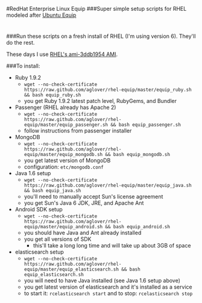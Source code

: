 #RedHat Enterprise Linux Equip
###Super simple setup scripts for RHEL modeled after [Ubuntu Equip](https://github.com/aglover/ubuntu-equip)
 
# 
###Run these scripts on a fresh install of RHEL (I'm using version 6). They'll do the rest. 

These days I use [RHEL's ami-3ddb1954 AMI](http://aws.amazon.com/amis/9559587540682084).

###To install:
  * Ruby 1.9.2
     * `wget --no-check-certificate https://raw.github.com/aglover/rhel-equip/master/equip_ruby.sh && bash equip_ruby.sh`
     * you get Ruby 1.9.2 latest patch level, RubyGems, and Bundler
  * Passenger (RHEL already has Apache 2)
     * `wget --no-check-certificate https://raw.github.com/aglover/rhel-equip/master/equip_passenger.sh && bash equip_passenger.sh`
     * follow instructions from passenger installer
  * MongoDB
	 * `wget --no-check-certificate https://raw.github.com/aglover/rhel-equip/master/equip_mongodb.sh && bash equip_mongodb.sh`
	 * you get latest version of MongoDB
	 * configuration: `etc/mongodb.conf`
  * Java 1.6 setup
	 * `wget --no-check-certificate https://raw.github.com/aglover/rhel-equip/master/equip_java.sh && bash equip_java.sh`
	 * you'll need to manually accept Sun's license agreement
	 * you get Sun's Java 6 JDK, JRE, and Apache Ant	
  * Android SDK setup
     * `wget --no-check-certificate https://raw.github.com/aglover/rhel-equip/master/equip_android.sh && bash equip_android.sh`
     * you should have Java and Ant already installed		
     * you get all versions of SDK
       * this'll take a long long time and will take up about 3GB of space
  * elasticsearch setup
     * `wget --no-check-certificate https://raw.github.com/aglover/rhel-equip/master/equip_elasticsearch.sh && bash equip_elasticsearch.sh`
     * you will need to have Java installed (see Java 1.6 setup above)
     * you get latest version of elasticsearch and it's installed as a service
     * to start it: `rcelasticsearch start` and to stop: `rcelasticsearch stop`

